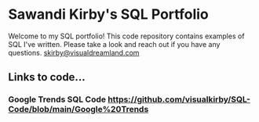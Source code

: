 # Sawandi Kirby's SQL Portfolio
Welcome to my SQL portfolio! This code repository contains examples of SQL I've written. Please take a look and reach out if you have any questions. skirby@visualdreamland.com
## Links to code...
### Google Trends SQL Code https://github.com/visualkirby/SQL-Code/blob/main/Google%20Trends
